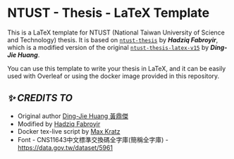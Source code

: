 # NTUST - Thesis - LaTeX Template

This is a LaTeX template for NTUST (National Taiwan University of Science and Technology) thesis. It is based on [`ntust-thesis`](https://github.com/hadziq/ntust-thesis) by ***Hadziq Fabroyir***, which is a modified version of the original [`ntust-thesis-latex-v15`](http://hdj-berkeley.blogspot.tw/2011/03/ntust-thesis-latex-v15-release.html) by ***Ding-Jie Huang***. 

You can use this template to write your thesis in LaTeX, and it can be easily used with Overleaf or using the docker image provided in this repository.


## *✨ CREDITS TO*
- Original author [Ding-Jie Huang 黃鼎傑](http://hdj-berkeley.blogspot.tw/2011/03/ntust-thesis-latex-v15-release.html)
- Modified by [Hadziq Fabroyir](https://github.com/hadziq/ntust-thesis)
- Docker tex-live script by [Max Kratz](https://github.com/maxkratz/docker_texlive/tree/main)
- Font - CNS11643中文標準交換碼全字庫(簡稱全字庫) - https://data.gov.tw/dataset/5961